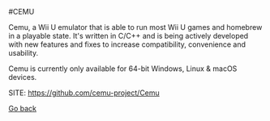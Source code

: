 #CEMU

 Cemu, a Wii U emulator that is able to run most Wii U games and homebrew in a 
 playable state. It's written in C/C++ and is being actively developed with 
 new features and fixes to increase compatibility, convenience and usability.
 
 Cemu is currently only available for 64-bit Windows, Linux & macOS devices.

 SITE: https://github.com/cemu-project/Cemu

 [Go back](https://portable-linux-apps.github.io/apps.html)
